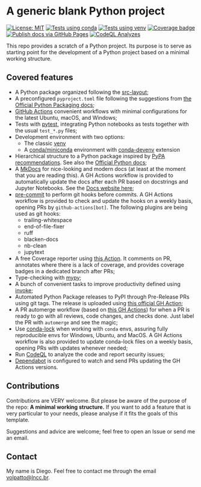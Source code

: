 # A generic blank Python project

[![License: MIT](https://img.shields.io/badge/License-MIT-yellow.svg)](https://opensource.org/licenses/MIT)
[![Tests using conda](https://github.com/volpatto/blank-python-project/actions/workflows/tests-conda.yml/badge.svg)](https://github.com/volpatto/blank-python-project/actions/workflows/tests-conda.yml)
[![Tests using venv](https://github.com/volpatto/blank-python-project/actions/workflows/tests-venv.yml/badge.svg)](https://github.com/volpatto/blank-python-project/actions/workflows/tests-venv.yml)
[![Coverage badge](https://raw.githubusercontent.com/volpatto/blank-python-project/python-coverage-comment-action-data/badge.svg)](https://htmlpreview.github.io/?https://github.com/volpatto/blank-python-project/blob/python-coverage-comment-action-data/htmlcov/index.html)
[![Publish docs via GitHub Pages](https://github.com/volpatto/blank-python-project/actions/workflows/publish-docs.yml/badge.svg)](https://github.com/volpatto/blank-python-project/actions/workflows/publish-docs.yml)
[![CodeQL Analyzes](https://github.com/volpatto/blank-python-project/actions/workflows/codeql.yml/badge.svg)](https://github.com/volpatto/blank-python-project/actions/workflows/codeql.yml)

This repo provides a scratch of a Python project. Its purpose is to serve as starting point for the development of a Python project based on a minimal working structure.

## Covered features

* A Python package organized following the [src-layout](https://packaging.python.org/en/latest/discussions/src-layout-vs-flat-layout/#src-layout-vs-flat-layout);
* A preconfigured `pyproject.toml` file following the suggestions from [the Official Python Packaging docs](https://packaging.python.org/en/latest/guides/writing-pyproject-toml/);
* [GitHub Actions](https://github.com/features/actions) convenient workflows with minimal configurations for the latest Ubuntu, macOS, and Windows;
* Tests with [pytest](https://docs.pytest.org/en/latest/), integrating Python notebooks as tests together with the usual `test_*.py` files;
* Development environment with two options:
    * The classic [venv](https://docs.python.org/3.12/library/venv.html)
    * A [conda/miniconda](https://conda.io/en/latest/) environment with [conda-devenv](https://github.com/ESSS/conda-devenv) extension
* Hierarchical structure to a Python package inspired by [PyPA recommendations](https://github.com/pypa/sampleproject). See also the [Official Python docs](https://packaging.python.org/en/latest/guides/distributing-packages-using-setuptools/);
* A [MkDocs](https://www.mkdocs.org/) for nice-looking and modern docs (at least at the moment that you are reading this). A GH Actions workflow is provided to automatically update the docs after each PR based on docstrings and Jupyter Notebooks. See the [Docs website here](https://volpatto.github.io/blank-python-project/);
* [pre-commit](https://pre-commit.com/) to perform git hooks before commits. A GH Actions workflow is provided to check and update the hooks on a weekly basis, opening PRs by `github-actions[bot]`. The following plugins are being used as git hooks:
    * trailing-whitespace
    * end-of-file-fixer
    * ruff
    * blacken-docs
    * nb-clean
    * jupytext
* A free Coverage reporter using [this Action](https://github.com/py-cov-action/python-coverage-comment-action/tree/main). It comments on PR, annotates where there is a lack of coverage, and provides coverage badges in a dedicated branch after PRs;
* Type-checking with [mypy](https://mypy-lang.org/);
* A bunch of convenient tasks to improve productivity defined using [invoke](https://docs.pyinvoke.org/en/stable/);
* Automated Python Package releases to PyPI through Pre-Release PRs using git tags. The release is uploaded using [this official GH Action](https://github.com/pypa/gh-action-pypi-publish);
* A PR automerge workflow (based on [this GH Actions](https://github.com/pascalgn/automerge-action)) for when a PR is ready to go with all reviews, code changes, and checks done. Just label the PR with `automerge` and see the magic;
* Use [conda-lock](https://github.com/conda/conda-lock) when working with `conda` envs, assuring fully reproducible envs for Windows, Ubuntu, and MacOS. A GH Actions workflow is also provided to update conda-lock files on a weekly basis, opening PRs with updates whenever needed;
* Run [CodeQL](https://github.com/github/codeql) to analyze the code and report security issues;
* [Dependabot](https://docs.github.com/en/code-security/dependabot) is configured to watch and send PRs updating the GH Actions versions.

## Contributions

Contributions are VERY welcome. But please be aware of the purpose of the repo: **A minimal working structure.** If you want to add a feature that is very particular to your needs, please analyse if it fits the goals of this template.

Suggestions and advice are welcome; feel free to open an Issue or send me an email.

## Contact

My name is Diego. Feel free to contact me through the email <volpatto@lncc.br>.
